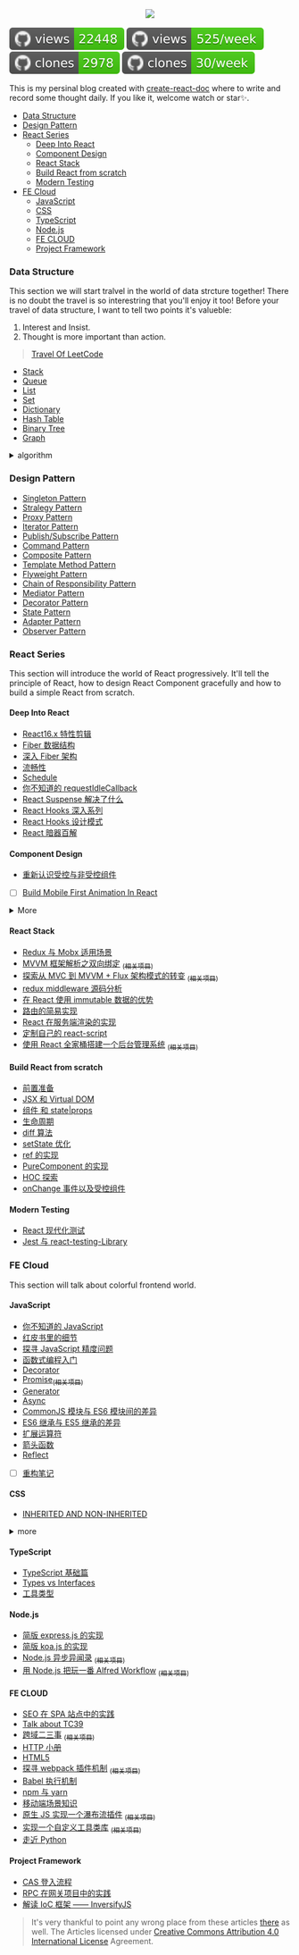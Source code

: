 <div align="center">
  <a href="http://muyunyun.cn/blog"><img src="http://with.muyunyun.cn/ec330b8ac2175c828be41f446f9f9619.jpg" /></a>
</div>

![views](https://raw.githubusercontent.com/MuYunyun/blog/traffic/traffic-blog/views.svg)
![views](https://raw.githubusercontent.com/MuYunyun/blog/traffic/traffic-blog/views_per_week.svg)
![clones](https://raw.githubusercontent.com/MuYunyun/blog/traffic/traffic-blog/clones.svg)
![clones](https://raw.githubusercontent.com/MuYunyun/blog/traffic/traffic-blog/clones_per_week.svg)

This is my persinal blog created with <a href="https://github.com/MuYunyun/create-react-doc" target="_blank">create-react-doc</a> where to write and record some thought daily. If you like it, welcome watch or star✨.

- [Data Structure](#data-structure)
- [Design Pattern](#design-pattern)
- [React Series](#react-series)
  - [Deep Into React](#deep-into-react)
  - [Component Design](#component-design)
  - [React Stack](#react-stack)
  - [Build React from scratch](#build-react-from-scratch)
  - [Modern Testing](#modern-testing)
- [FE Cloud](#fe-cloud)
  - [JavaScript](#javascript)
  - [CSS](#css)
  - [TypeScript](#typescript)
  - [Node.js](#nodejs)
  - [FE CLOUD](#fe-cloud-1)
  - [Project Framework](#project-framework)

### Data Structure

This section we will start tralvel in the world of data strcture together! There is no doubt the travel is so interestring that you'll enjoy it too! Before your travel of data structure, I want to tell two points it's valueble:

1. Interest and Insist.
2. Thought is more important than action.

> [Travel Of LeetCode](https://github.com/MuYunyun/blog/blob/main/LeetCode/README.md)

* [Stack](https://github.com/MuYunyun/blog/blob/main/Algorithm/data_structure/stack.md)
* [Queue](https://github.com/MuYunyun/blog/blob/main/Algorithm/data_structure/queue.md)
* [List](https://github.com/MuYunyun/blog/blob/main/Algorithm/data_structure/list.md)
* [Set](https://github.com/MuYunyun/blog/blob/main/Algorithm/data_structure/set.md)
* [Dictionary](https://github.com/MuYunyun/blog/blob/main/Algorithm/data_structure/.md)
* [Hash Table](https://github.com/MuYunyun/blog/blob/main/Algorithm/data_structure/hash_table.md)
* [Binary Tree](https://github.com/MuYunyun/blog/blob/main/Algorithm/data_structure/binary_tree.md)
* [Graph](https://github.com/MuYunyun/blog/blob/main/Algorithm/data_structure/graph.md)

<details>
  <summary>algorithm</summary>

* [Algorithm And Complexy](https://github.com/MuYunyun/blog/blob/main/Algorithm/algorithm/complexy.md)
* [Recursive](https://github.com/MuYunyun/blog/blob/main/Algorithm/algorithm/recursive.md)
* [Binary Search](https://github.com/MuYunyun/blog/blob/main/Algorithm/algorithm/binary_search.md)
* [Greedy Algorithm](https://github.com/MuYunyun/blog/blob/main/Algorithm/algorithm/greedy.md)
* [Dynamic Programming](https://github.com/MuYunyun/blog/blob/main/Algorithm/algorithm/dynamic_programming.md)

**Sort Algorithm**

* [Selection Sort](https://github.com/MuYunyun/blog/blob/main/Algorithm/algorithm/sort/selection_sort.md)
* [Quick Sort](https://github.com/MuYunyun/blog/blob/main/Algorithm/algorithm/sort/quick_sort.md)
* [Merge Sort](https://github.com/MuYunyun/blog/blob/main/Algorithm/algorithm/sort/merge_sort.md)
* [Heap Sort](https://github.com/MuYunyun/blog/blob/main/Algorithm/algorithm/sort/heap_sort.md)

算法是一种思想! 以排序算法为例, 最常见的是在数组中使用排序算法, 但是相同的思想也能用于数组对象, 甚至链表中, 比如链表中实现排序的两道题。

1. [147.Insertion Sort List](https://github.com/MuYunyun/blog/blob/main/BasicSkill/LeetCode/147.Insertion_Sort_List/README.md): insert sort in list;
2. [148.Sort List](https://github.com/MuYunyun/blog/blob/main/BasicSkill/LeetCode/148.Sort_List/README.md): merge sort in list;

</details>

### Design Pattern

* [Singleton Pattern](https://github.com/MuYunyun/blog/blob/main/BasicSkill/设计模式/单例模式.md)
* [Stralegy Pattern](https://github.com/MuYunyun/blog/blob/main/BasicSkill/设计模式/策略模式.md)
* [Proxy Pattern](https://github.com/MuYunyun/blog/blob/main/BasicSkill/设计模式/代理模式.md)
* [Iterator Pattern](https://github.com/MuYunyun/blog/blob/main/BasicSkill/设计模式/迭代器模式.md)
* [Publish/Subscribe Pattern](https://github.com/MuYunyun/blog/blob/main/BasicSkill/设计模式/发布订阅模式.md)
* [Command Pattern](https://github.com/MuYunyun/blog/blob/main/BasicSkill/设计模式/命令模式.md)
* [Composite Pattern](https://github.com/MuYunyun/blog/blob/main/BasicSkill/设计模式/组合模式.md)
* [Template Method Pattern](https://github.com/MuYunyun/blog/blob/main/BasicSkill/设计模式/模板方法模式.md)
* [Flyweight Pattern](https://github.com/MuYunyun/blog/blob/main/BasicSkill/设计模式/享元模式.md)
* [Chain of Responsibility Pattern](https://github.com/MuYunyun/blog/blob/main/BasicSkill/设计模式/职责链模式.md)
* [Mediator Pattern](https://github.com/MuYunyun/blog/blob/main/BasicSkill/设计模式/中介者模式.md)
* [Decorator Pattern](https://github.com/MuYunyun/blog/blob/main/BasicSkill/设计模式/装饰者模式.md)
* [State Pattern](https://github.com/MuYunyun/blog/blob/main/BasicSkill/设计模式/状态模式.md)
* [Adapter Pattern](https://github.com/MuYunyun/blog/blob/main/BasicSkill/设计模式/适配者模式.md)
* [Observer Pattern](https://github.com/MuYunyun/blog/blob/main/BasicSkill/设计模式/观察者模式.md)

### React Series

This section will introduce the world of React progressively. It'll tell the principle of React, how to design React Component gracefully and how to build a simple React from scratch.

#### Deep Into React

* [React16.x 特性剪辑](https://github.com/MuYunyun/blog/blob/main/React/React16.x特性剪辑.md)
* [Fiber 数据结构](https://github.com/MuYunyun/blog/blob/main/React/Fiber数据结构.md)
* [深入 Fiber 架构](https://github.com/MuYunyun/blog/blob/main/React/深入Fiber架构.md)
* [流畅性](https://github.com/MuYunyun/blog/blob/main/React/流畅性.md)
* [Schedule](https://github.com/MuYunyun/blog/blob/main/React/schedule.md)
* [你不知道的 requestIdleCallback](https://github.com/MuYunyun/blog/blob/main/React/你不知道的requestIdleCallback.md)
* [React Suspense 解决了什么](https://github.com/MuYunyun/blog/blob/main/React/suspense解决了什么.md)
* [React Hooks 深入系列](https://github.com/MuYunyun/blog/blob/main/React/React_Hooks深入系列.md)
* [React Hooks 设计模式](https://github.com/MuYunyun/blog/blob/main/React/React_Hooks设计模式.md)
* [React 暗器百解](https://github.com/MuYunyun/blog/blob/main/React/React暗器百解.md)

#### Component Design

* [重新认识受控与非受控组件](https://github.com/MuYunyun/blog/blob/main/React/Component_Design/重新认识受控与非受控组件.md)

- [ ] [Build Mobile First Animation In React](https://github.com/MuYunyun/blog/blob/main/React/Component_Design/build_mobile_first_animation.md)

<details>
  <summary>More</summary>

* [Button](https://github.com/MuYunyun/blog/blob/main/React/Component_Design/Button.md)
* [Icon](https://github.com/MuYunyun/blog/blob/main/React/Component_Design/Icon.md)
* [Menu](https://github.com/MuYunyun/blog/blob/main/React/Component_Design/Menu.md)
* [Keyboard](https://github.com/MuYunyun/blog/blob/main/React/Component_Design/Keyboard.md)
* [Carousel](https://github.com/MuYunyun/blog/blob/main/React/Component_Design/swipe.md)
* [Tabs](https://github.com/MuYunyun/blog/blob/main/React/Component_Design/Tabs.md)
* [Affix](https://github.com/MuYunyun/blog/blob/main/React/Component_Design/Affix.md)
* [AddressPicker](https://github.com/MuYunyun/blog/blob/main/React/Component_Design/AddressPicker.md)
* [CheckBox](https://github.com/MuYunyun/blog/blob/main/React/Component_Design/CheckBox.md)
* [Form](https://github.com/MuYunyun/blog/blob/main/React/Component_Design/Form.md), [oneForm](https://github.com/MuYunyun/oneForm/issues/1)
* [SearchBar](https://github.com/MuYunyun/blog/blob/main/React/Component_Design/SearchBar.md)
* [Modal](https://github.com/MuYunyun/blog/blob/main/React/Component_Design/modal.md)
* [TextArea](https://github.com/MuYunyun/blog/blob/main/React/Component_Design/TextArea.md)
* [主题色替换方案](https://github.com/MuYunyun/blog/blob/main/React/Component_Design/主题色替换方案.md)
* [移动端组件测试指北](https://github.com/MuYunyun/blog/blob/main/React/Component_Design/移动端组件测试指北.md)

- [ ] [组件设计实践](https://github.com/MuYunyun/blog/blob/main/React/Component_Design/组件开发实践.md)

</details>

#### React Stack

* [Redux 与 Mobx 适用场景](https://github.com/MuYunyun/blog/blob/main/React/相关技术栈/Redux与Mobx适用场景.md)
* [MVVM 框架解析之双向绑定](https://github.com/MuYunyun/FeCloud/issues/11) <a href='https://github.com/MuYunyun/mvvm' target="_blank"><sub>(相关项目)</sub></a>
* [探索从 MVC 到 MVVM + Flux 架构模式的转变](https://github.com/MuYunyun/blog/issues/14) <a href='https://github.com/MuYunyun/stateManage' target="_blank"><sub>(相关项目)</sub></a>
* [redux middleware 源码分析](https://github.com/MuYunyun/blog/issues/15)
* [在 React 使用 immutable 数据的优势](https://github.com/MuYunyun/blog/blob/main/React/在react使用immutable数据的优势.md)
* [路由的简易实现](https://github.com/MuYunyun/blog/blob/main/React/router的简易实现.md)
* [React 在服务端渲染的实现](https://github.com/MuYunyun/blog/issues/4)
* [定制自己的 react-script](https://github.com/MuYunyun/blog/blob/main/React/定制自己的react-script.md)
* [使用 React 全家桶搭建一个后台管理系统](https://github.com/MuYunyun/blog/issues/3)
<a href='https://github.com/MuYunyun/reactSPA' target="_blank"><sub>(相关项目)</sub></a>

#### Build React from scratch

* [前置准备](https://github.com/MuYunyun/blog/blob/main/React/从0到1实现React/0.前置准备.md)
* [JSX 和 Virtual DOM](https://github.com/MuYunyun/blog/blob/main/React/从0到1实现React/1.JSX和虚拟DOM.md)
* [组件 和 state|props](https://github.com/MuYunyun/blog/blob/main/React/从0到1实现React/2.2.组件和state与props.md)
* [生命周期](https://github.com/MuYunyun/blog/blob/main/React/从0到1实现React/3.生命周期.md)
* [diff 算法](https://github.com/MuYunyun/blog/blob/main/React/从0到1实现React/4.diff算法.md)
* [setState 优化](https://github.com/MuYunyun/blog/blob/main/React/从0到1实现React/5.setState.md)
* [ref 的实现](https://github.com/MuYunyun/blog/blob/main/React/从0到1实现React/6.ref.md)
* [PureComponent 的实现](https://github.com/MuYunyun/blog/blob/main/React/从0到1实现React/7.PureComponent.md)
* [HOC 探索](https://github.com/MuYunyun/blog/blob/main/React/从0到1实现React/8.HOC探索.md)
* [onChange 事件以及受控组件](https://github.com/MuYunyun/blog/blob/main/React/从0到1实现React/9.onChange事件以及受控组件.md)

#### Modern Testing

* [React 现代化测试](https://github.com/MuYunyun/blog/blob/main/React/测试/React现代化测试.md)
* [Jest 与 react-testing-Library](https://github.com/MuYunyun/blog/blob/main/React/测试/Jest与ReactTestingLibrary.md)

### FE Cloud

This section will talk about colorful frontend world.

#### JavaScript

* [你不知道的 JavaScript](https://github.com/MuYunyun/blog/issues/2)
* [红皮书里的细节](https://github.com/MuYunyun/blog/blob/main/BasicSkill/basis/二刷高程.md)
* [探寻 JavaScript 精度问题](https://github.com/MuYunyun/blog/blob/main/BasicSkill/basis/探寻JavaScript精度问题.md)
* [函数式编程入门](https://github.com/MuYunyun/blog/blob/main/BasicSkill/编程范式/函数式编程入门.md)
* [Decorator](https://github.com/MuYunyun/blog/blob/main/BasicSkill/readES6/装饰器.md)
* [Promise](https://github.com/MuYunyun/blog/blob/main/BasicSkill/readES6/Promise.md)<a href='https://github.com/MuYunyun/repromise' target="_blank"><sub>(相关项目)</sub></a>
* [Generator](https://github.com/MuYunyun/blog/blob/main/BasicSkill/readES6/Generator.md)
* [Async](https://github.com/MuYunyun/blog/blob/main/BasicSkill/readES6/Async.md)
* [CommonJS 模块与 ES6 模块间的差异](https://github.com/MuYunyun/blog/blob/main/BasicSkill/readES6/模块.md)
* [ES6 继承与 ES5 继承的差异](https://github.com/MuYunyun/blog/blob/main/BasicSkill/readES6/继承.md)
* [扩展运算符](https://github.com/MuYunyun/blog/blob/main/BasicSkill/readES6/扩展运算符.md)
* [箭头函数](https://github.com/MuYunyun/blog/blob/main/BasicSkill/readES6/箭头函数.md)
* [Reflect](https://github.com/MuYunyun/blog/blob/main/BasicSkill/readES6/Reflect.md)

- [ ] [重构笔记](https://github.com/MuYunyun/blog/blob/main/BasicSkill/效率篇/重构改善既有代码的设计.md)

#### CSS

* [INHERITED AND NON-INHERITED](https://github.com/MuYunyun/blog/blob/main/BasicSkill/css/INHERITED_AND_NON-INHERITED.md)

<details>
  <summary>more</summary>

* [水平布局解决方案](https://github.com/MuYunyun/blog/blob/main/BasicSkill/basis/水平布局解决方案.md)
* [聊聊 BFC](https://github.com/MuYunyun/blog/blob/main/BasicSkill/css/聊聊BFC.md)
* [过渡与动画](https://github.com/MuYunyun/blog/blob/main/BasicSkill/css/css小书/过渡与动画.md)

</details>

#### TypeScript

* [TypeScript 基础篇](https://github.com/MuYunyun/blog/blob/main/TypeScript/TypeScript基础篇.md)
* [Types vs Interfaces](https://github.com/MuYunyun/blog/blob/main/TypeScript/Types_vs_Interfaces.md)
* [工具类型](https://github.com/MuYunyun/blog/blob/main/TypeScript/Utility_Types.md)

#### Node.js

* [简版 express.js 的实现](http://muyunyun.cn/blog/BasicSkill/node/implement_express.js)
* [简版 koa.js 的实现](http://muyunyun.cn/blog/#/BasicSkill/node/implement_koa.js)
* [Node.js 异步异闻录](https://github.com/MuYunyun/blog/issues/7)
<a href='https://github.com/MuYunyun/demos-of-node.js' target="_blank"><sub>(相关项目)</sub></a>
* [用 Node.js 把玩一番 Alfred Workflow](https://github.com/MuYunyun/blog/issues/6) <a href='https://github.com/MuYunyun/commonSearch' target="_blank"><sub>(相关项目)</sub></a>

#### FE CLOUD

* [SEO 在 SPA 站点中的实践](https://github.com/MuYunyun/blog/blob/main/FeCloud/seo_in_spa_site.md)
* [Talk about TC39](https://github.com/MuYunyun/blog/blob/main/FeCloud/tc39.md)
* [跨域二三事](https://github.com/MuYunyun/blog/blob/main/BasicSkill/http/cross-domain.md) <a href='https://github.com/MuYunyun/cross-domain' target="_blank"><sub>(相关项目)</sub></a>
* [HTTP 小册](https://github.com/MuYunyun/blog/blob/main/BasicSkill/http/http.md)
* [HTML5](https://github.com/MuYunyun/blog/blob/main/BasicSkill/basis/HTML5.md)
* [探寻 webpack 插件机制](https://github.com/MuYunyun/blog/blob/main/FeCloud/探寻webpack插件机制.md) <a href='https://github.com/MuYunyun/analyze-webpack-plugin' target="_blank"><sub>(相关项目)</sub></a>
* [Babel 执行机制](https://github.com/MuYunyun/blog/blob/main/FeCloud/babel执行机制.md)
* [npm 与 yarn](https://github.com/MuYunyun/blog/tree/main/FeCloud/yarn)
* [移动端场景知识](https://github.com/MuYunyun/blog/blob/main/BasicSkill/basis/移动端场景知识.md)
* [原生 JS 实现一个瀑布流插件](https://github.com/MuYunyun/FeCloud/issues/12) <a href='https://github.com/MuYunyun/waterfall' target="_blank"><sub>(相关项目)</sub></a>
* [实现一个自定义工具类库](https://github.com/MuYunyun/blog/issues/9) <a href='https://github.com/MuYunyun/diana' target="_blank"><sub>(相关项目)</sub></a>
* [走近 Python](https://github.com/MuYunyun/blog/issues/8)

#### Project Framework

* [CAS 登入流程](https://github.com/MuYunyun/blog/blob/main/BasicSkill/project_framework/CAS登入流程.md)
* [RPC 在网关项目中的实践](https://github.com/MuYunyun/blog/blob/main/BasicSkill/project_framework/RPC在点我达网关的实践一.md)
* [解读 IoC 框架 —— InversifyJS](https://github.com/MuYunyun/blog/blob/main/BasicSkill/project_framework/解读IoC框架InversifyJS.md)

> It's very thankful to point any wrong place from these articles [there](https://github.com/MuYunyun/blog/issues/new) as well. The Articles licensed under [Creative Commons Attribution 4.0 International License](https://creativecommons.org/licenses/by/4.0/deed.en) Agreement.
